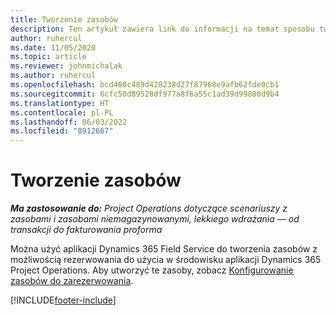 ```yaml
---
title: Tworzenie zasobów
description: Ten artykuł zawiera link do informacji na temat sposobu tworzenia zasobów możliwych do zarezerwowania.
author: ruhercul
ms.date: 11/05/2020
ms.topic: article
ms.reviewer: johnmichalak
ms.author: ruhercul
ms.openlocfilehash: bcd460c489d428238d27f87968e9afb62fde0cb1
ms.sourcegitcommit: 6cfc50d89528df977a8f6a55c1ad39d99800d9b4
ms.translationtype: HT
ms.contentlocale: pl-PL
ms.lasthandoff: 06/03/2022
ms.locfileid: "8912667"
---
```

# <a name="create-resources"></a>Tworzenie zasobów

_**Ma zastosowanie do:** Project Operations dotyczące scenariuszy z zasobami i zasobami niemagazynowanymi, lekkiego wdrażania — od transakcji do fakturowania proforma_

Można użyć aplikacji Dynamics 365 Field Service do tworzenia zasobów z możliwością rezerwowania do użycia w środowisku aplikacji Dynamics 365 Project Operations. Aby utworzyć te zasoby, zobacz [Konfigurowanie zasobów do zarezerwowania](/dynamics365/field-service/set-up-bookable-resources).


[!INCLUDE[footer-include](../includes/footer-banner.md)]